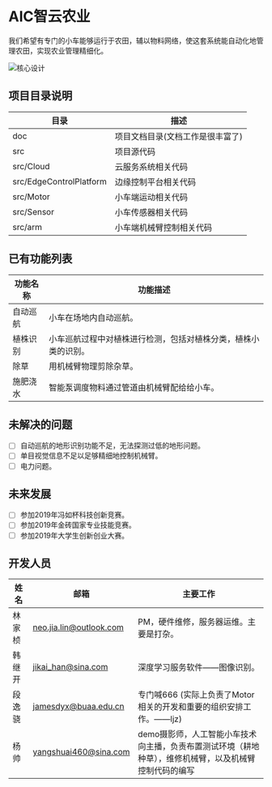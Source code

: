 # AIC智云农业
我们希望有专门的小车能够运行于农田，辅以物料网络，使这套系统能自动化地管理农田，实现农业管理精细化。

![核心设计](https://github.com/sebuaa2019/Team101/blob/master/media/%E6%A0%B8%E5%BF%83%E8%AE%BE%E8%AE%A1.png)

## 项目目录说明
| 目录 | 描述 |
| --- | --- |
| doc | 项目文档目录(文档工作是很丰富了) |
| src | 项目源代码 |
| src/Cloud | 云服务系统相关代码 |
| src/EdgeControlPlatform | 边缘控制平台相关代码 |
| src/Motor | 小车端运动相关代码 |
| src/Sensor | 小车传感器相关代码 |
| src/arm | 小车端机械臂控制相关代码 |

## 已有功能列表
| 功能名称 | 功能描述 |
| --- | --- |
| 自动巡航 | 小车在场地内自动巡航。|
| 植株识别 | 小车巡航过程中对植株进行检测，包括对植株分类，植株小类的识别。|
| 除草 | 用机械臂物理剪除杂草。|
| 施肥浇水 | 智能泵调度物料通过管道由机械臂配给给小车。|

## 未解决的问题
 - [ ] 自动巡航的地形识别功能不足，无法探测过低的地形问题。
 - [ ] 单目视觉信息不足以足够精细地控制机械臂。
 - [ ] 电力问题。
 
## 未来发展
 - [ ] 参加2019年冯如杯科技创新竞赛。
 - [ ] 参加2019年金砖国家专业技能竞赛。
 - [ ] 参加2019年大学生创新创业大赛。
 
## 开发人员
| 姓名 | 邮箱 | 主要工作 | 
| --- | --- | --- |
| 林家桢 | neo.jia.lin@outlook.com | PM，硬件维修，服务器运维。主要是打杂。 |
| 韩继开 | jikai_han@sina.com | 深度学习服务软件——图像识别。 |
| 段逸骁 | jamesdyx@buaa.edu.cn | 专门喊666 (实际上负责了Motor相关的开发和重要的组织安排工作。——ljz)|
| 杨帅 | yangshuai460@sina.com | demo摄影师，人工智能小车技术向主播，负责布置测试环境（耕地种草），维修机械臂，以及机械臂控制代码的编写|
